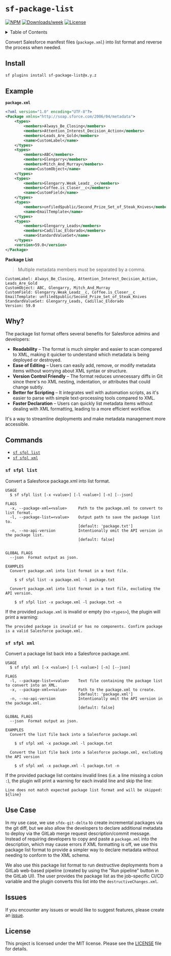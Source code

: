 # `sf-package-list`

[![NPM](https://img.shields.io/npm/v/sf-package-list.svg?label=sf-package-list)](https://www.npmjs.com/package/sf-package-list) [![Downloads/week](https://img.shields.io/npm/dw/sf-package-list.svg)](https://npmjs.org/package/sf-package-list) [![License](https://img.shields.io/badge/License-MIT-yellow.svg)](https://raw.githubusercontent.com/mcarvin8/sf-package-list/refs/heads/main/LICENSE.md)

<!-- TABLE OF CONTENTS -->
<details>
  <summary>Table of Contents</summary>

- [Install](#install)
- [Example](#example)
- [Why?](#why)
- [Commands](#commands)
  - [`sf-sfpl-list`](#sf-sfpl-list)
  - [`sf-sfpl-xml`](#sf-sfpl-xml)
- [Use Case](#use-case)
- [Issues](#issues)
- [License](#license)
</details>

Convert Salesforce manifest files (`package.xml`) into list format and reverse the process when needed.

## Install

```bash
sf plugins install sf-package-list@x.y.z
```

## Example

**`package.xml`**

```xml
<?xml version="1.0" encoding="UTF-8"?>
<Package xmlns="http://soap.sforce.com/2006/04/metadata">
    <types>
        <members>Always_Be_Closing</members>
        <members>Attention_Interest_Decision_Action</members>
        <members>Leads_Are_Gold</members>
        <name>CustomLabel</name>
    </types>
    <types>
        <members>ABC</members>
        <members>Glengarry</members>
        <members>Mitch_And_Murray</members>
        <name>CustomObject</name>
    </types>
    <types>
        <members>Glengarry.Weak_Leadz__c</members>
        <members>Coffee.is_Closer__c</members>
        <name>CustomField</name>
    </types>
    <types>
        <members>unfiled$public/Second_Prize_Set_of_Steak_Knives</members>
        <name>EmailTemplate</name>
    </types>
    <types>
        <members>Glengarry_Leads</members>
        <members>Cadillac_Eldorado</members>
        <name>StandardValueSet</name>
    </types>
    <version>59.0</version>
</Package>
```

**Package List**

> Multiple metadata members must be separated by a comma.

```
CustomLabel: Always_Be_Closing, Attention_Interest_Decision_Action, Leads_Are_Gold
CustomObject: ABC, Glengarry, Mitch_And_Murray
CustomField: Glengarry.Weak_Leadz__c, Coffee.is_Closer__c
EmailTemplate: unfiled$public/Second_Prize_Set_of_Steak_Knives
StandardValueSet: Glengarry_Leads, Cadillac_Eldorado
Version: 59.0
```

## Why?

The package list format offers several benefits for Salesforce admins and developers:

- **Readability** – The format is much simpler and easier to scan compared to XML, making it quicker to understand which metadata is being deployed or destroyed.
- **Ease of Editing** – Users can easily add, remove, or modify metadata items without worrying about XML syntax or structure.
- **Version Control Friendly** – The format reduces unnecessary diffs in Git since there's no XML nesting, indentation, or attributes that could change subtly.
- **Better for Scripting** – It integrates well with automation scripts, as it's easier to parse with simple text-processing tools compared to XML.
- **Faster Declaration** – Users can quickly list metadata items without dealing with XML formatting, leading to a more efficient workflow.

It's a way to streamline deployments and make metadata management more accessible.

## Commands

<!-- commands -->

- [`sf sfpl list`](#sf-sfpl-list)
- [`sf sfpl xml`](#sf-sfpl-xml)

### `sf sfpl list`

Convert a Salesforce package.xml into list format.

```
USAGE
  $ sf sfpl list [-x <value>] [-l <value>] [-n] [--json]

FLAGS
  -x, --package-xml=<value>     Path to the package.xml to convert to list format.
  -l, --package-list=<value>    Output path to save the package list to.
                                [default: 'package.txt']
  -n, --no-api-version          Intentionally omit the API version in the package list.
                                [default: false]


GLOBAL FLAGS
  --json  Format output as json.

EXAMPLES
  Convert package.xml into list format in a text file.

    $ sf sfpl list -x package.xml -l package.txt

  Convert package.xml into list format in a text file, excluding the API version.

    $ sf sfpl list -x package.xml -l package.txt -n
```

<!-- commandsstop -->

If the provided `package.xml` is invalid or empty (no `<types>`), the plugin will print a warning:

```
The provided package is invalid or has no components. Confirm package is a valid Salesforce package.xml.
```

### `sf sfpl xml`

Convert a package list back into a Salesforce package.xml.

```
USAGE
  $ sf sfpl xml [-x <value>] [-l <value>] [-n] [--json]

FLAGS
  -l, --package-list=<value>    Text file containing the package list to convert into an XML.
  -x, --package-xml=<value>     Path to the package.xml to create.
                                [default: 'package.xml']
  -n, --no-api-version          Intentionally omit the API version in the package.xml.
                                [default: false]

GLOBAL FLAGS
  --json  Format output as json.

EXAMPLES
  Convert the list file back into a Salesforce package.xml

    $ sf sfpl xml -x package.xml -l package.txt

  Convert the list file back into a Salesforce package.xml, excluding the API version

    $ sf sfpl xml -x package.xml -l package.txt -n
```

<!-- commandsstop -->

If the provided package list contains invalid lines (i.e. a line missing a colon `:`), the plugin will print a warning for each invalid line and skip the line:

```
Line does not match expected package list format and will be skipped: ${line}
```

## Use Case

In my use case, we use `sfdx-git-delta` to create incremental packages via the git diff, but we also allow the developers to declare additional metadata to deploy via the GitLab merge request description/commit message. Instead of requiring developers to copy and paste a `package.xml` into the description, which may cause errors if XML formatting is off, we use this package list format to provide a simpler way to declare metadata without needing to conform to the XML schema.

We also use this package list format to run destructive deployments from a GitLab web-based pipeline (created by using the "Run pipeline" button in the GitLab UI). The user provides the package list as the job-specific CI/CD variable and the plugin converts this list into the `destructiveChanges.xml`.

## Issues

If you encounter any issues or would like to suggest features, please create an [issue](https://github.com/mcarvin8/sf-package-list/issues).

## License

This project is licensed under the MIT license. Please see the [LICENSE](https://raw.githubusercontent.com/mcarvin8/sf-package-list/main/LICENSE.md) file for details.
